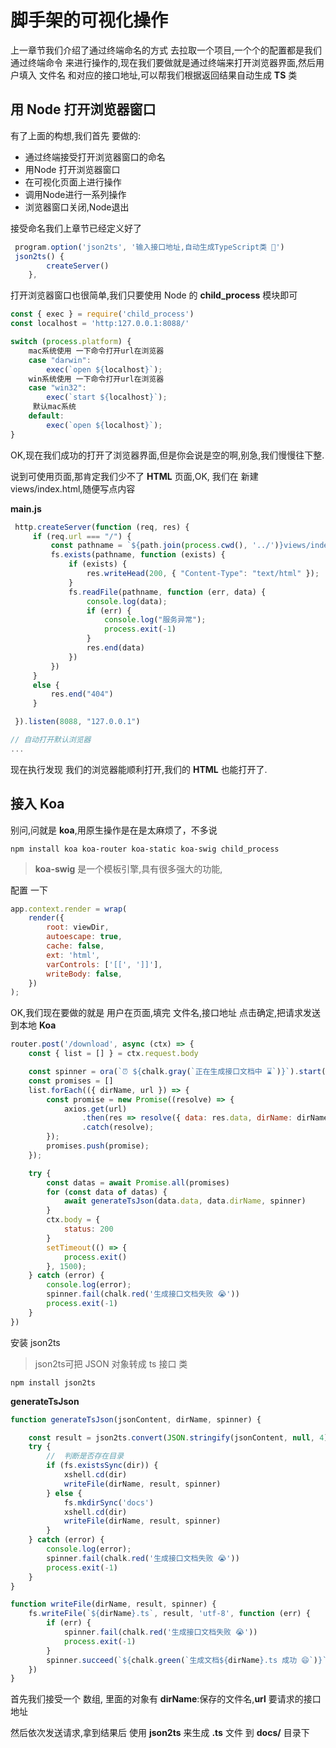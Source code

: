 # 脚手架的可视化操作

上一章节我们介绍了通过终端命名的方式 去拉取一个项目,一个个的配置都是我们通过终端命令 来进行操作的,现在我们要做就是通过终端来打开浏览器界面,然后用户填入 文件名 和对应的接口地址,可以帮我们根据返回结果自动生成 **TS** 类


## 用 Node 打开浏览器窗口 

有了上面的构想,我们首先 要做的:
- 通过终端接受打开浏览器窗口的命名
- 用Node 打开浏览器窗口
- 在可视化页面上进行操作
- 调用Node进行一系列操作
- 浏览器窗口关闭,Node退出

接受命名我们上章节已经定义好了

```js
 program.option('json2ts', '输入接口地址,自动生成TypeScript类 🥱')
 json2ts() {
        createServer()
    },
```

打开浏览器窗口也很简单,我们只要使用 Node 的 **child_process** 模块即可

```js
const { exec } = require('child_process')
const localhost = 'http:127.0.0.1:8088/'

switch (process.platform) {
    mac系统使用 一下命令打开url在浏览器
    case "darwin":
        exec(`open ${localhost}`);
    win系统使用 一下命令打开url在浏览器
    case "win32":
        exec(`start ${localhost}`);
     默认mac系统
    default:
        exec(`open ${localhost}`);
}
```

OK,现在我们成功的打开了浏览器界面,但是你会说是空的啊,别急,我们慢慢往下整.

说到可使用页面,那肯定我们少不了 **HTML** 页面,OK, 我们在 新建 views/index.html,随便写点内容

**main.js**

```js
 http.createServer(function (req, res) {
     if (req.url === "/") {
         const pathname = `${path.join(process.cwd(), '../')}views/index.html`
         fs.exists(pathname, function (exists) {
             if (exists) {
                 res.writeHead(200, { "Content-Type": "text/html" });
             }
             fs.readFile(pathname, function (err, data) {
                 console.log(data);
                 if (err) {
                     console.log("服务异常");
                     process.exit(-1)
                 }
                 res.end(data)
             })
         })
     } 
     else {
         res.end("404")
     }

 }).listen(8088, "127.0.0.1")

// 自动打开默认浏览器
...
```

现在执行发现 我们的浏览器能顺利打开,我们的 **HTML** 也能打开了.

## 接入 Koa 
别问,问就是 **koa**,用原生操作是在是太麻烦了，不多说

```
npm install koa koa-router koa-static koa-swig child_process
```

>**koa-swig** 是一个模板引擎,具有很多强大的功能,

配置 一下

```js
app.context.render = wrap(
    render({
        root: viewDir,
        autoescape: true,
        cache: false,
        ext: 'html',
        varControls: ['[[', ']]'],
        writeBody: false,
    })
);
```

OK,我们现在要做的就是 用户在页面,填完 文件名,接口地址 点击确定,把请求发送到本地 **Koa**

```js
router.post('/download', async (ctx) => {
    const { list = [] } = ctx.request.body

    const spinner = ora(`⏰ ${chalk.gray(`正在生成接口文档中 ⌛️`)}`).start();
    const promises = []
    list.forEach(({ dirName, url }) => {
        const promise = new Promise((resolve) => {
            axios.get(url)
                .then(res => resolve({ data: res.data, dirName: dirName }))
                .catch(resolve);
        });
        promises.push(promise);
    });

    try {
        const datas = await Promise.all(promises)
        for (const data of datas) {
            await generateTsJson(data.data, data.dirName, spinner)
        }
        ctx.body = {
            status: 200
        }
        setTimeout(() => {
            process.exit()
        }, 1500);
    } catch (error) {
        console.log(error);
        spinner.fail(chalk.red('生成接口文档失败 😭'))
        process.exit(-1)
    }
})
```

安装 json2ts

>json2ts可把 JSON 对象转成 ts 接口 类

```
npm install json2ts
```

**generateTsJson**

```js
function generateTsJson(jsonContent, dirName, spinner) {

    const result = json2ts.convert(JSON.stringify(jsonContent, null, 4))
    try {
        //  判断是否存在目录
        if (fs.existsSync(dir)) {
            xshell.cd(dir)
            writeFile(dirName, result, spinner)
        } else {
            fs.mkdirSync('docs')
            xshell.cd(dir)
            writeFile(dirName, result, spinner)
        }
    } catch (error) {
        console.log(error);
        spinner.fail(chalk.red('生成接口文档失败 😭'))
        process.exit(-1)
    }
}

function writeFile(dirName, result, spinner) {
    fs.writeFile(`${dirName}.ts`, result, 'utf-8', function (err) {
        if (err) {
            spinner.fail(chalk.red('生成接口文档失败 😭'))
            process.exit(-1)
        }
        spinner.succeed(`${chalk.green(`生成文档${dirName}.ts 成功 😄`)}`)
    })
}
```

首先我们接受一个 数组, 里面的对象有 **dirName**:保存的文件名,**url** 要请求的接口地址

然后依次发送请求,拿到结果后 使用 **json2ts** 来生成 **.ts** 文件 到 **docs/** 目录下